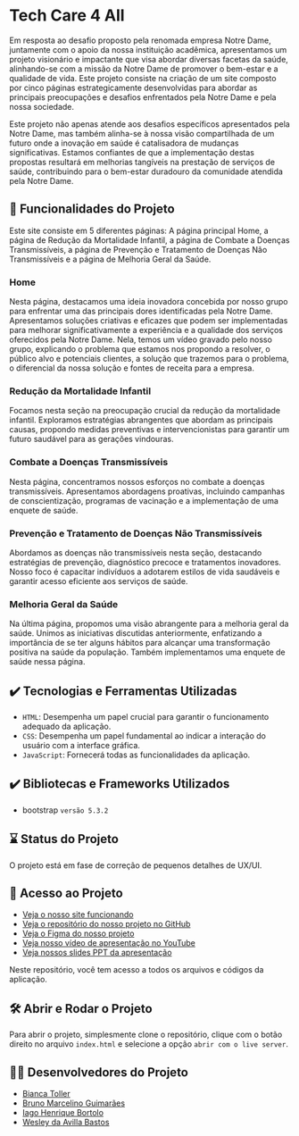 # Tech Care 4 All

Em resposta ao desafio proposto pela renomada empresa Notre Dame, juntamente com o apoio da nossa instituição acadêmica, apresentamos um projeto visionário e impactante que visa abordar diversas facetas da saúde, alinhando-se com a missão da Notre Dame de promover o bem-estar e a qualidade de vida. Este projeto consiste na criação de um site composto por cinco páginas estrategicamente desenvolvidas para abordar as principais preocupações e desafios enfrentados pela Notre Dame e pela nossa sociedade.

Este projeto não apenas atende aos desafios específicos apresentados pela Notre Dame, mas também alinha-se à nossa visão compartilhada de um futuro onde a inovação em saúde é catalisadora de mudanças significativas. Estamos confiantes de que a implementação destas propostas resultará em melhorias tangíveis na prestação de serviços de saúde, contribuindo para o bem-estar duradouro da comunidade atendida pela Notre Dame.

## 🔨 Funcionalidades do Projeto

Este site consiste em 5 diferentes páginas: A página principal Home, a página de Redução da Mortalidade Infantil, a página de Combate a Doenças Transmissíveis, a página de Prevenção e Tratamento de Doenças Não Transmissíveis e a página de Melhoria Geral da Saúde.

### Home

Nesta página, destacamos uma ideia inovadora concebida por nosso grupo para enfrentar uma das principais dores identificadas pela Notre Dame. Apresentamos soluções criativas e eficazes que podem ser implementadas para melhorar significativamente a experiência e a qualidade dos serviços oferecidos pela Notre Dame. Nela, temos um vídeo gravado pelo nosso grupo, explicando o problema que estamos nos propondo a resolver, o público alvo e potenciais clientes, a solução que trazemos para o problema, o diferencial da nossa solução e fontes de receita para a empresa.

### Redução da Mortalidade Infantil

Focamos nesta seção na preocupação crucial da redução da mortalidade infantil. Exploramos estratégias abrangentes que abordam as principais causas, propondo medidas preventivas e intervencionistas para garantir um futuro saudável para as gerações vindouras.

### Combate a Doenças Transmissíveis

Nesta página, concentramos nossos esforços no combate a doenças transmissíveis. Apresentamos abordagens proativas, incluindo campanhas de conscientização, programas de vacinação e a implementação de uma enquete de saúde.

### Prevenção e Tratamento de Doenças Não Transmissíveis

Abordamos as doenças não transmissíveis nesta seção, destacando estratégias de prevenção, diagnóstico precoce e tratamentos inovadores. Nosso foco é capacitar indivíduos a adotarem estilos de vida saudáveis e garantir acesso eficiente aos serviços de saúde.

### Melhoria Geral da Saúde

Na última página, propomos uma visão abrangente para a melhoria geral da saúde. Unimos as iniciativas discutidas anteriormente, enfatizando a importância de se ter alguns hábitos para alcançar uma transformação positiva na saúde da população. Também implementamos uma enquete de saúde nessa página.

## ✔️ Tecnologias e Ferramentas Utilizadas

- `HTML`: Desempenha um papel crucial para garantir o funcionamento adequado da aplicação.
- `CSS`: Desempenha um papel fundamental ao indicar a interação do usuário com a interface gráfica.
- `JavaScript`: Fornecerá todas as funcionalidades da aplicação.

## ✔️ Bibliotecas e Frameworks Utilizados

- bootstrap `versão 5.3.2`

## ⌛ Status do Projeto

O projeto está em fase de correção de pequenos detalhes de UX/UI.

## 📁 Acesso ao Projeto

- [Veja o nosso site funcionando](https://tech-care-for-all.vercel.app/)
- [Veja o repositório do nosso projeto no GitHub](https://github.com/bitoller/global-solutions)
- [Veja o Figma do nosso projeto](https://www.figma.com/file/hrz95ym3YwdJZjBpR2AmSM/Techcare4all?type=design&node-id=0%3A1&mode=design&t=RCh5SJz8vnFG6pKk-1)
- [Veja nosso vídeo de apresentação no YouTube](https://youtu.be/rytwTbChY7Q?si=mMqrMTurq3ux8jjU)
- [Veja nossos slides PPT da apresentação](https://1drv.ms/p/c/4dc72143a5907ab4/EaN8e1veGJRPuOmF-0V163gBvkJkbDynqJ-Ycc2efswj0w?e=bngHid)

Neste repositório, você tem acesso a todos os arquivos e códigos da aplicação.<br/>

## 🛠️ Abrir e Rodar o Projeto

Para abrir o projeto, simplesmente clone o repositório, clique com o botão direito no arquivo `index.html` e selecione a opção `abrir com o live server`.

## 👩‍💻 Desenvolvedores do Projeto

- <a href="https://www.linkedin.com/in/bianca-toller" target="_blank">Bianca Toller</a>
- <a href="https://www.linkedin.com/in/bruno-marc" target="_blank">Bruno Marcelino Guimarães</a>
- <a href="https://www.linkedin.com/in/iago-bortolo" target="_blank">Iago Henrique Bortolo</a>
- <a href="https://www.linkedin.com/in/wesley-bastos" target="_blank">Wesley da Avilla Bastos</a>
